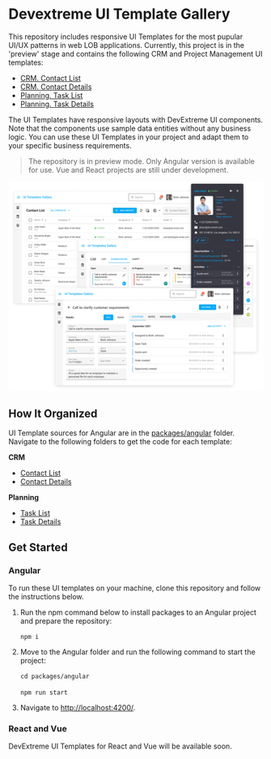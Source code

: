 # Devextreme UI Template Gallery

This repository includes responsive UI Templates for the most pupular UI/UX patterns in web LOB applications. Currently, this project is in the 'preview' stage and contains the following CRM and Project Management UI templates:

* [CRM. Contact List](https://devexpress.github.io/devextreme-ui-template-gallery/material.blue.light.compact/angular/default/#/crm-contact-list)
* [CRM. Contact Details](https://devexpress.github.io/devextreme-ui-template-gallery/material.blue.light.compact/angular/default/#/crm-contact-details)
* [Planning. Task List](https://devexpress.github.io/devextreme-ui-template-gallery/material.blue.light.compact/angular/default/#/planning-task-list)
* [Planning. Task Details](https://devexpress.github.io/devextreme-ui-template-gallery/material.blue.light.compact/angular/default/#/planning-task-details)

The UI Templates have responsive layouts with DevExtreme UI components. Note that the components use sample data entities without any business logic. You can use these UI Templates in your project and adapt them to your specific business requirements.

> The repository is in preview mode. Only Angular version is available for use. Vue and React projects are still under development.

![Devextreme UI Template Gallery](/images/ui-template-gallery.png)

## How It Organized

UI Template sources for Angular are in the [packages/angular](packages/angular) folder. Navigate to the following folders to get the code for each template:

**CRM**

* [Contact List](packages/angular/src/app/pages/crm-contact-list/) 
* [Contact Details](packages/angular/src/app/pages/crm-contact-details/)

**Planning**

* [Task List](packages/angular/src/app/pages/planning-task-list/) 
* [Task Details](packages/angular/src/app/pages/planning-task-details/)

## Get Started

### Angular

To run these UI templates on your machine, clone this repository and follow the instructions below.

1. Run the npm command below to install packages to an Angular project and prepare the repository:  

    ```
    npm i
    ```

2. Move to the Angular folder and run the following command to start the project:

    ```
    cd packages/angular

    npm run start
    ```

3. Navigate to [http://localhost:4200/](http://localhost:4200/). 
    
### React and Vue

DevExtreme UI Templates for React and Vue will be available soon. 

